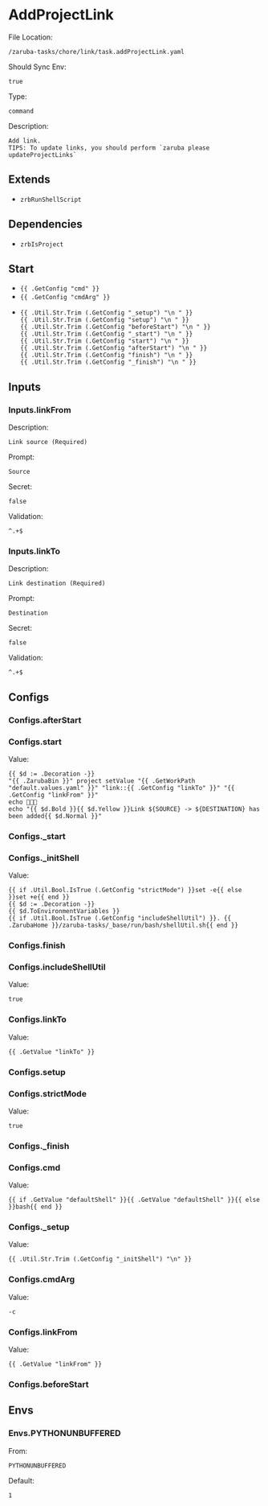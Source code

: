 
# AddProjectLink

File Location:

    /zaruba-tasks/chore/link/task.addProjectLink.yaml

Should Sync Env:

    true

Type:

    command

Description:

    Add link.
    TIPS: To update links, you should perform `zaruba please updateProjectLinks`



## Extends

* `zrbRunShellScript`


## Dependencies

* `zrbIsProject`


## Start

* `{{ .GetConfig "cmd" }}`
* `{{ .GetConfig "cmdArg" }}`
*
    ```
    {{ .Util.Str.Trim (.GetConfig "_setup") "\n " }}
    {{ .Util.Str.Trim (.GetConfig "setup") "\n " }}
    {{ .Util.Str.Trim (.GetConfig "beforeStart") "\n " }}
    {{ .Util.Str.Trim (.GetConfig "_start") "\n " }}
    {{ .Util.Str.Trim (.GetConfig "start") "\n " }}
    {{ .Util.Str.Trim (.GetConfig "afterStart") "\n " }}
    {{ .Util.Str.Trim (.GetConfig "finish") "\n " }}
    {{ .Util.Str.Trim (.GetConfig "_finish") "\n " }}

    ```


## Inputs


### Inputs.linkFrom

Description:

    Link source (Required)

Prompt:

    Source

Secret:

    false

Validation:

    ^.+$


### Inputs.linkTo

Description:

    Link destination (Required)

Prompt:

    Destination

Secret:

    false

Validation:

    ^.+$


## Configs


### Configs.afterStart


### Configs.start

Value:

    {{ $d := .Decoration -}}
    "{{ .ZarubaBin }}" project setValue "{{ .GetWorkPath "default.values.yaml" }}" "link::{{ .GetConfig "linkTo" }}" "{{ .GetConfig "linkFrom" }}"
    echo 🎉🎉🎉
    echo "{{ $d.Bold }}{{ $d.Yellow }}Link ${SOURCE} -> ${DESTINATION} has been added{{ $d.Normal }}"



### Configs._start


### Configs._initShell

Value:

    {{ if .Util.Bool.IsTrue (.GetConfig "strictMode") }}set -e{{ else }}set +e{{ end }}
    {{ $d := .Decoration -}}
    {{ $d.ToEnvironmentVariables }}
    {{ if .Util.Bool.IsTrue (.GetConfig "includeShellUtil") }}. {{ .ZarubaHome }}/zaruba-tasks/_base/run/bash/shellUtil.sh{{ end }}



### Configs.finish


### Configs.includeShellUtil

Value:

    true


### Configs.linkTo

Value:

    {{ .GetValue "linkTo" }}


### Configs.setup


### Configs.strictMode

Value:

    true


### Configs._finish


### Configs.cmd

Value:

    {{ if .GetValue "defaultShell" }}{{ .GetValue "defaultShell" }}{{ else }}bash{{ end }}


### Configs._setup

Value:

    {{ .Util.Str.Trim (.GetConfig "_initShell") "\n" }}


### Configs.cmdArg

Value:

    -c


### Configs.linkFrom

Value:

    {{ .GetValue "linkFrom" }}


### Configs.beforeStart


## Envs


### Envs.PYTHONUNBUFFERED

From:

    PYTHONUNBUFFERED

Default:

    1